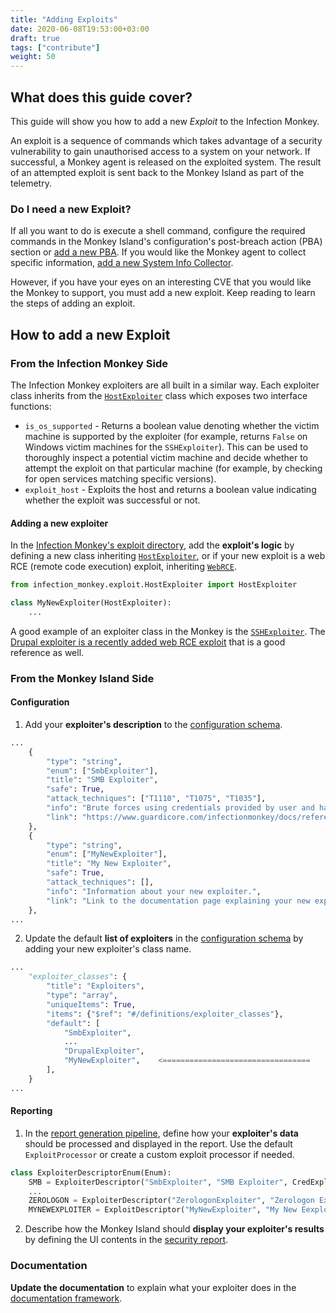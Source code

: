 ```yaml
---
title: "Adding Exploits"
date: 2020-06-08T19:53:00+03:00
draft: true
tags: ["contribute"]
weight: 50
---
```


## What does this guide cover?

This guide will show you how to add a new _Exploit_ to the Infection Monkey.

An exploit is a sequence of commands which takes advantage of a security vulnerability to gain unauthorised access to a system on your network. If successful, a Monkey agent is released on the exploited system. The result of an attempted exploit is sent back to the Monkey Island as part of the telemetry.

### Do I need a new Exploit?

If all you want to do is execute a shell command, configure the required commands in the Monkey Island's configuration's post-breach action (PBA) section or [add a new PBA](../adding-post-breach-actions/). If you would like the Monkey agent to collect specific information, [add a new System Info Collector](../adding-system-info-collectors/).

However, if you have your eyes on an interesting CVE that you would like the Monkey to support, you must add a new exploit. Keep reading to learn the steps of adding an exploit.


## How to add a new Exploit

### From the Infection Monkey Side

The Infection Monkey exploiters are all built in a similar way. Each exploiter class inherits from the [`HostExploiter`](https://github.com/guardicore/monkey/blob/develop/monkey/infection_monkey/exploit/HostExploiter.py) class which exposes two interface functions:

* `is_os_supported` - Returns a boolean value denoting whether the victim machine is supported by the exploiter (for example, returns `False` on Windows victim machines for the `SSHExploiter`). This can be used to thoroughly inspect a potential victim machine and decide whether to attempt the exploit on that particular machine (for example, by checking for open services matching specific versions).
* `exploit_host` - Exploits the host and returns a boolean value indicating whether the exploit was successful or not.

#### Adding a new exploiter

In the [Infection Monkey's exploit directory](https://github.com/guardicore/monkey/tree/develop/monkey/infection_monkey/exploit), add the **exploit's logic** by defining a new class inheriting [`HostExploiter`](https://github.com/guardicore/monkey/blob/develop/monkey/infection_monkey/exploit/HostExploiter.py), or if your new exploit is a web RCE (remote code execution) exploit, inheriting [`WebRCE`](https://github.com/guardicore/monkey/blob/develop/monkey/infection_monkey/exploit/web_rce.py).

```py
from infection_monkey.exploit.HostExploiter import HostExploiter

class MyNewExploiter(HostExploiter):
    ...
```

A good example of an exploiter class in the Monkey is the [`SSHExploiter`](https://github.com/guardicore/monkey/blob/develop/monkey/infection_monkey/exploit/sshexec.py). The [Drupal exploiter is a recently added web RCE exploit](https://github.com/guardicore/monkey/pull/808) that is a good reference as well.


### From the Monkey Island Side

#### Configuration

1. Add your **exploiter's description** to the [configuration schema](https://github.com/guardicore/monkey/blob/develop/monkey/monkey_island/cc/services/config_schema/definitions/exploiter_classes.py).

```py
...
    {
        "type": "string",
        "enum": ["SmbExploiter"],
        "title": "SMB Exploiter",
        "safe": True,
        "attack_techniques": ["T1110", "T1075", "T1035"],
        "info": "Brute forces using credentials provided by user and hashes gathered by mimikatz.",
        "link": "https://www.guardicore.com/infectionmonkey/docs/reference/exploiters/smbexec/",
    },
    {
        "type": "string",                                                           <=================================
        "enum": ["MyNewExploiter"],                                                 <=================================
        "title": "My New Exploiter",                                                <=================================
        "safe": True,                                                               <=================================
        "attack_techniques": [],                                                    <=================================
        "info": "Information about your new exploiter.",                            <=================================
        "link": "Link to the documentation page explaining your new exploiter.",    <=================================
    },
...
```

2. Update the default **list of exploiters** in the [configuration schema](https://github.com/guardicore/monkey/blob/develop/monkey/monkey_island/cc/services/config_schema/basic.py) by adding your new exploiter's class name.

```py
...
    "exploiter_classes": {
        "title": "Exploiters",
        "type": "array",
        "uniqueItems": True,
        "items": {"$ref": "#/definitions/exploiter_classes"},
        "default": [
            "SmbExploiter",
            ...
            "DrupalExploiter",
            "MyNewExploiter",    <=================================
        ],
    }
...
```

#### Reporting

1. In the [report generation pipeline](https://github.com/guardicore/monkey/blob/develop/monkey/monkey_island/cc/services/reporting/issue_processing/exploit_processing/exploiter_descriptor_enum.py), define how your **exploiter's data** should be processed and displayed in the report. Use the default `ExploitProcessor` or create a custom exploit processor if needed.

```py
class ExploiterDescriptorEnum(Enum):
    SMB = ExploiterDescriptor("SmbExploiter", "SMB Exploiter", CredExploitProcessor)
    ...
    ZEROLOGON = ExploiterDescriptor("ZerologonExploiter", "Zerologon Exploiter", ZerologonExploitProcessor)
    MYNEWEXPLOITER = ExploitDescriptor("MyNewExploiter", "My New Eexploiter", ExploitProcessor)    <=================================
```

2. Describe how the Monkey Island should **display your exploiter's results** by defining the UI contents in the [security report](https://github.com/guardicore/monkey/blob/develop/monkey/monkey_island/cc/ui/src/components/report-components/SecurityReport.js).


### Documentation

**Update the documentation** to explain what your exploiter does in the [documentation framework](https://github.com/guardicore/monkey/blob/develop/docs/content/reference/exploiters/).
